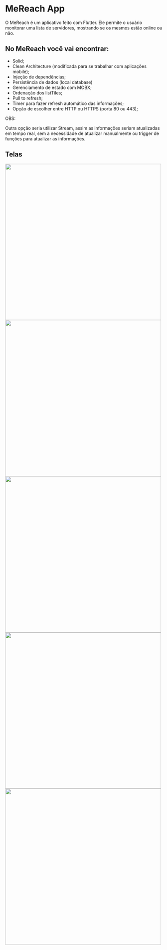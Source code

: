 # MeReach App

O MeReach é um aplicativo feito com Flutter. Ele permite o usuário monitorar uma lista de servidores, mostrando se os mesmos estão online ou não.

## No MeReach você vai encontrar:

* Solid;
* Clean Architecture (modificada para se trabalhar com aplicações mobile);
* Injeção de dependências;
* Persistência de dados (local database)
* Gerenciamento de estado com MOBX;
* Ordenação dos listTiles;
* Pull to refresh;
* Timer para fazer refresh automático das informações;
* Opção de escolher entre HTTP ou HTTPS (porta 80 ou 443);

OBS: 

Outra opção seria utilizar Stream, assim as informações seriam atualizadas em tempo real, sem a necessidade de atualizar manualmente ou trigger de funções para atualizar as informações.

## Telas
<p float="left">
  <img src="https://user-images.githubusercontent.com/38634046/94114010-21564f80-fe1e-11ea-9863-54303bddb64d.gif" height="500">
  <img src="https://user-images.githubusercontent.com/38634046/94114054-2f0bd500-fe1e-11ea-8f01-a237cc56c945.gif" height="500">
  <img src="https://user-images.githubusercontent.com/38634046/94114090-3f23b480-fe1e-11ea-8a9a-733a034cbe1b.gif" height="500">
  <img src="https://user-images.githubusercontent.com/38634046/94114347-9cb80100-fe1e-11ea-9554-e86c52e62b6d.gif" height="500">
  <img src="https://user-images.githubusercontent.com/38634046/94114806-37184480-fe1f-11ea-8185-d74741bfc02b.gif" height="500">
</p>
